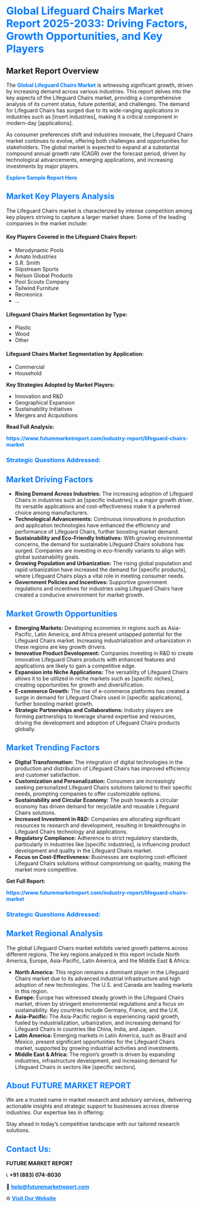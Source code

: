 <h1 style="color: #007BFF;">Global Lifeguard Chairs Market Report 2025-2033: Driving Factors, Growth Opportunities, and Key Players</h1>

<section id="overview">
<h2>Market Report Overview</h2>
<p>The <a href="https://www.futuremarketreport.com/industry-report/lifeguard-chairs-market" style="color: #007BFF; text-decoration: none;"><strong>Global Lifeguard Chairs Market</strong></a> is witnessing significant growth, driven by increasing demand across various industries. This report delves into the key aspects of the Lifeguard Chairs market, providing a comprehensive analysis of its current status, future potential, and challenges. The demand for Lifeguard Chairs has surged due to its wide-ranging applications in industries such as [insert industries], making it a critical component in modern-day [applications].</p>
<p>As consumer preferences shift and industries innovate, the Lifeguard Chairs market continues to evolve, offering both challenges and opportunities for stakeholders. The global market is expected to expand at a substantial compound annual growth rate (CAGR) over the forecast period, driven by technological advancements, emerging applications, and increasing investments by major players.</p>
</section>

<section id="overview">
<p><a href="https://www.futuremarketreport.com/request-sample/reportId=102925" style="color: #007BFF; text-decoration: none;"><strong>Explore Sample Report Here</strong></a></p>
</section>

<section id="key-players">
<h2 style="color: #007BFF;">Market Key Players Analysis</h2>
<p>The Lifeguard Chairs market is characterized by intense competition among key players striving to capture a larger market share. Some of the leading companies in the market include:</p>
<h4>Key Players Covered in the Lifeguard Chairs Report:</h4>
<ul><li>Merodynamic Pools</li><li>Amato Industries</li><li>S.R. Smith</li><li>Slipstream Sports</li><li>Nelson Global Products</li><li>Pool Scouts Company</li><li>Tailwind Furniture</li><li>Recreonics</li><li>...</li></ul>
<h4>Lifeguard Chairs Market Segmentation by Type:</h4>
<ul><li>Plastic</li><li>Wood</li><li>Other</li></ul>

<h4>Lifeguard Chairs Market Segmentation by Application:</h4>
<ul><li>Commercial</li><li>Household</li></ul>
<p><strong>Key Strategies Adopted by Market Players:</strong></p>
<ul>
<li>Innovation and R&D</li>
<li>Geographical Expansion</li>
<li>Sustainability Initiatives</li>
<li>Mergers and Acquisitions</li>
</ul>
</section>

<section>
<p><strong>Read Full Analysis: </strong></p><a href="https://www.futuremarketreport.com/industry-report/lifeguard-chairs-market" style="color: #007BFF; text-decoration: none;"><strong>https://www.futuremarketreport.com/industry-report/lifeguard-chairs-market</strong></a>
<h3 style="color: #007BFF;">Strategic Questions Addressed:</h3>
</section>

<section id="driving-factors">
<h2 style="color: #007BFF;">Market Driving Factors</h2>
<ul>
<li><strong>Rising Demand Across Industries:</strong> The increasing adoption of Lifeguard Chairs in industries such as [specific industries] is a major growth driver. Its versatile applications and cost-effectiveness make it a preferred choice among manufacturers.</li>
<li><strong>Technological Advancements:</strong> Continuous innovations in production and application technologies have enhanced the efficiency and performance of Lifeguard Chairs, further boosting market demand.</li>
<li><strong>Sustainability and Eco-Friendly Initiatives:</strong> With growing environmental concerns, the demand for sustainable Lifeguard Chairs solutions has surged. Companies are investing in eco-friendly variants to align with global sustainability goals.</li>
<li><strong>Growing Population and Urbanization:</strong> The rising global population and rapid urbanization have increased the demand for [specific products], where Lifeguard Chairs plays a vital role in meeting consumer needs.</li>
<li><strong>Government Policies and Incentives:</strong> Supportive government regulations and incentives for industries using Lifeguard Chairs have created a conducive environment for market growth.</li>
</ul>
</section>

<section id="growth-opportunities">
<h2 style="color: #007BFF;">Market Growth Opportunities</h2>
<ul>
<li><strong>Emerging Markets:</strong> Developing economies in regions such as Asia-Pacific, Latin America, and Africa present untapped potential for the Lifeguard Chairs market. Increasing industrialization and urbanization in these regions are key growth drivers.</li>
<li><strong>Innovative Product Development:</strong> Companies investing in R&D to create innovative Lifeguard Chairs products with enhanced features and applications are likely to gain a competitive edge.</li>
<li><strong>Expansion into Niche Applications:</strong> The versatility of Lifeguard Chairs allows it to be utilized in niche markets such as [specific niches], creating opportunities for growth and diversification.</li>
<li><strong>E-commerce Growth:</strong> The rise of e-commerce platforms has created a surge in demand for Lifeguard Chairs used in [specific applications], further boosting market growth.</li>
<li><strong>Strategic Partnerships and Collaborations:</strong> Industry players are forming partnerships to leverage shared expertise and resources, driving the development and adoption of Lifeguard Chairs products globally.</li>
</ul>
</section>

<section id="trending-factors">
<h2 style="color: #007BFF;">Market Trending Factors</h2>
<ul>
<li><strong>Digital Transformation:</strong> The integration of digital technologies in the production and distribution of Lifeguard Chairs has improved efficiency and customer satisfaction.</li>
<li><strong>Customization and Personalization:</strong> Consumers are increasingly seeking personalized Lifeguard Chairs solutions tailored to their specific needs, prompting companies to offer customizable options.</li>
<li><strong>Sustainability and Circular Economy:</strong> The push towards a circular economy has driven demand for recyclable and reusable Lifeguard Chairs solutions.</li>
<li><strong>Increased Investment in R&D:</strong> Companies are allocating significant resources to research and development, resulting in breakthroughs in Lifeguard Chairs technology and applications.</li>
<li><strong>Regulatory Compliance:</strong> Adherence to strict regulatory standards, particularly in industries like [specific industries], is influencing product development and quality in the Lifeguard Chairs market.</li>
<li><strong>Focus on Cost-Effectiveness:</strong> Businesses are exploring cost-efficient Lifeguard Chairs solutions without compromising on quality, making the market more competitive.</li>
</ul>
</section>

<section>
<p><strong>Get Full Report: </strong></p><a href="https://www.futuremarketreport.com/industry-report/lifeguard-chairs-market" style="color: #007BFF; text-decoration: none;"><strong>https://www.futuremarketreport.com/industry-report/lifeguard-chairs-market</strong></a>
<h3 style="color: #007BFF;">Strategic Questions Addressed:</h3>
</section>


<section id="regional-analysis">
<h2 style="color: #007BFF;">Market Regional Analysis</h2>
<p>The global Lifeguard Chairs market exhibits varied growth patterns across different regions. The key regions analyzed in this report include North America, Europe, Asia-Pacific, Latin America, and the Middle East & Africa:</p>
<ul>
<li><strong>North America:</strong> This region remains a dominant player in the Lifeguard Chairs market due to its advanced industrial infrastructure and high adoption of new technologies. The U.S. and Canada are leading markets in this region.</li>
<li><strong>Europe:</strong> Europe has witnessed steady growth in the Lifeguard Chairs market, driven by stringent environmental regulations and a focus on sustainability. Key countries include Germany, France, and the U.K.</li>
<li><strong>Asia-Pacific:</strong> The Asia-Pacific region is experiencing rapid growth, fueled by industrialization, urbanization, and increasing demand for Lifeguard Chairs in countries like China, India, and Japan.</li>
<li><strong>Latin America:</strong> Emerging markets in Latin America, such as Brazil and Mexico, present significant opportunities for the Lifeguard Chairs market, supported by growing industrial activities and investments.</li>
<li><strong>Middle East & Africa:</strong> The region’s growth is driven by expanding industries, infrastructure development, and increasing demand for Lifeguard Chairs in sectors like [specific sectors].</li>
</ul>
</section>

<footer>
<h2 style="color: #007BFF;">About FUTURE MARKET REPORT</h2>
<p>We are a trusted name in market research and advisory services, delivering actionable insights and strategic support to businesses across diverse industries. Our expertise lies in offering:</p>

<p>Stay ahead in today’s competitive landscape with our tailored research solutions.</p>

<h2 style="color: #007BFF;">Contact Us:</h2>
<p><strong>FUTURE MARKET REPORT</strong></p>
<p>📞 <strong>+91 (883) 074-8030</strong></p>
<p>📧 <strong><a href="mailto:help@futuremarketreport.com" style="color: #007BFF;">help@futuremarketreport.com</a></strong></p>
<p>🌐 <strong><a href="https://www.futuremarketreport.com/" style="color: #007BFF;">Visit Our Website</a></strong></p>
</footer>